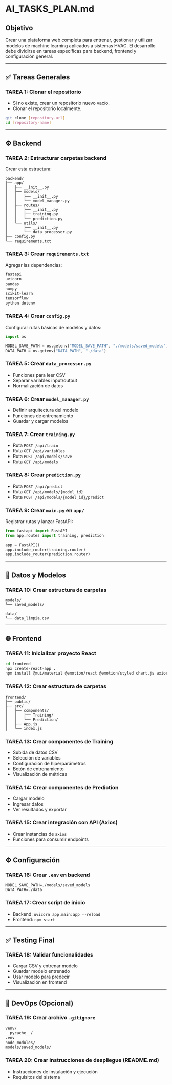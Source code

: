 # AI\_TASKS\_PLAN.md

## Objetivo

Crear una plataforma web completa para entrenar, gestionar y utilizar modelos de machine learning aplicados a sistemas HVAC. El desarrollo debe dividirse en tareas específicas para backend, frontend y configuración general.

---

## ✅ Tareas Generales

### TAREA 1: Clonar el repositorio

* Si no existe, crear un repositorio nuevo vacío.
* Clonar el repositorio localmente.

```bash
git clone [repository-url]
cd [repository-name]
```

---

## ⚙️ Backend

### TAREA 2: Estructurar carpetas backend

Crear esta estructura:

```
backend/
├── app/
│   ├── __init__.py
│   ├── models/
│   │   ├── __init__.py
│   │   └── model_manager.py
│   ├── routes/
│   │   ├── __init__.py
│   │   ├── training.py
│   │   └── prediction.py
│   └── utils/
│       ├── __init__.py
│       └── data_processor.py
├── config.py
└── requirements.txt
```

### TAREA 3: Crear `requirements.txt`

Agregar las dependencias:

```txt
fastapi
uvicorn
pandas
numpy
scikit-learn
tensorflow
python-dotenv
```

### TAREA 4: Crear `config.py`

Configurar rutas básicas de modelos y datos:

```python
import os

MODEL_SAVE_PATH = os.getenv("MODEL_SAVE_PATH", "./models/saved_models")
DATA_PATH = os.getenv("DATA_PATH", "./data")
```

### TAREA 5: Crear `data_processor.py`

* Funciones para leer CSV
* Separar variables input/output
* Normalización de datos

### TAREA 6: Crear `model_manager.py`

* Definir arquitectura del modelo
* Funciones de entrenamiento
* Guardar y cargar modelos

### TAREA 7: Crear `training.py`

* Ruta `POST /api/train`
* Ruta `GET /api/variables`
* Ruta `POST /api/models/save`
* Ruta `GET /api/models`

### TAREA 8: Crear `prediction.py`

* Ruta `POST /api/predict`
* Ruta `GET /api/models/{model_id}`
* Ruta `POST /api/models/{model_id}/predict`

### TAREA 9: Crear `main.py` en `app/`

Registrar rutas y lanzar FastAPI:

```python
from fastapi import FastAPI
from app.routes import training, prediction

app = FastAPI()
app.include_router(training.router)
app.include_router(prediction.router)
```

---

## 🧪 Datos y Modelos

### TAREA 10: Crear estructura de carpetas

```
models/
└── saved_models/

data/
└── data_limpia.csv
```

---

## 🌐 Frontend

### TAREA 11: Inicializar proyecto React

```bash
cd frontend
npx create-react-app .
npm install @mui/material @emotion/react @emotion/styled chart.js axios
```

### TAREA 12: Crear estructura de carpetas

```
frontend/
├── public/
├── src/
│   ├── components/
│   │   ├── Training/
│   │   └── Prediction/
│   ├── App.js
│   └── index.js
```

### TAREA 13: Crear componentes de Training

* Subida de datos CSV
* Selección de variables
* Configuración de hiperparámetros
* Botón de entrenamiento
* Visualización de métricas

### TAREA 14: Crear componentes de Prediction

* Cargar modelo
* Ingresar datos
* Ver resultados y exportar

### TAREA 15: Crear integración con API (Axios)

* Crear instancias de `axios`
* Funciones para consumir endpoints

---

## ⚙️ Configuración

### TAREA 16: Crear `.env` en backend

```env
MODEL_SAVE_PATH=./models/saved_models
DATA_PATH=./data
```

### TAREA 17: Crear script de inicio

* Backend: `uvicorn app.main:app --reload`
* Frontend: `npm start`

---

## ✅ Testing Final

### TAREA 18: Validar funcionalidades

* Cargar CSV y entrenar modelo
* Guardar modelo entrenado
* Usar modelo para predecir
* Visualización en frontend

---

## 🔁 DevOps (Opcional)

### TAREA 19: Crear archivo `.gitignore`

```txt
venv/
__pycache__/
.env
node_modules/
models/saved_models/
```

### TAREA 20: Crear instrucciones de despliegue (README.md)

* Instrucciones de instalación y ejecución
* Requisitos del sistema
